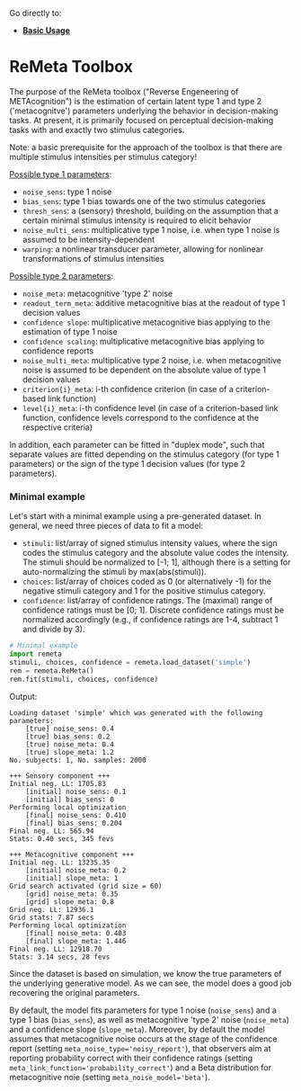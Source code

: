 Go directly to:
- [**Basic Usage**](https://github.com/m-guggenmos/remeta/blob/master/demo/basic_usage.ipynb)

# ReMeta Toolbox

The purpose of the ReMeta toolbox ("Reverse Engeneering of METAcognition") is the estimation of certain latent type 1 and type 2 ('metacognitve') parameters underlying the behavior in decision-making tasks. At present, it is primarily focused on perceptual decision-making tasks with and exactly two stimulus categories.

Note: a basic prerequisite for the approach of the toolbox is that there are multiple stimulus intensities per stimulus category!

<u>Possible type 1 parameters</u>:
- `noise_sens`: type 1 noise
- `bias_sens`: type 1 bias towards one of the two stimulus categories
- `thresh_sens`: a (sensory) threshold, building on the assumption that a certain minimal stimulus intensity is required to elicit behavior
- `noise_multi_sens`: multiplicative type 1 noise, i.e. when type 1 noise is assumed to be intensity-dependent
- `warping`: a nonlinear transducer parameter, allowing for nonlinear transformations of stimulus intensities

<u>Possible type 2 parameters</u>:
- `noise_meta`: metacognitive 'type 2' noise
- `readout_term_meta`: additive metacognitive bias at the readout of type 1 decision values
- `confidence slope`: multiplicative metacognitive bias applying to the estimation of type 1 noise
- `confidence scaling`: multiplicative metacognitive bias applying to confidence reports
- `noise_multi_meta`: multiplicative type 2 noise, i.e. when metacognitive noise is assumed to be dependent on the absolute value of type 1 decision values
- `criterion{i}_meta`: i-th confidence criterion (in case of a criterion-based link function)
- `level{i}_meta`: i-th confidence level (in case of a criterion-based link function, confidence levels correspond to the confidence at the respective criteria)

In addition, each parameter can be fitted in "duplex mode", such that separate values are fitted depending on the stimulus category (for type 1 parameters) or the sign of the type 1 decision values (for type 2 parameters).

### Minimal example
Let's start with a minimal example using a pre-generated dataset. In general, we need three pieces of data to fit a model:
- `stimuli`: list/array of signed stimulus intensity values, where the sign codes the stimulus category and the absolute value codes the intensity. The stimuli should be normalized to [-1; 1], although there is a setting for auto-normalizing the stimuli by max(abs(stimuli)).
- `choices`: list/array of choices coded as 0 (or alternatively -1) for the negative stimuli category and 1 for the positive stimulus category.
- `confidence`: list/array of confidence ratings. The (maximal) range of confidence ratings must be [0; 1]. Discrete confidence ratings must be normalized accordingly (e.g., if confidence ratings are 1-4, subtract 1 and divide by 3).

```python
# Minimal example
import remeta
stimuli, choices, confidence = remeta.load_dataset('simple')
rem = remeta.ReMeta()
rem.fit(stimuli, choices, confidence)
```
Output:
```
Loading dataset 'simple' which was generated with the following parameters:
    [true] noise_sens: 0.4
    [true] bias_sens: 0.2
    [true] noise_meta: 0.4
    [true] slope_meta: 1.2
No. subjects: 1, No. samples: 2000

+++ Sensory component +++
Initial neg. LL: 1705.83
    [initial] noise_sens: 0.1
    [initial] bias_sens: 0
Performing local optimization
    [final] noise_sens: 0.410
    [final] bias_sens: 0.204
Final neg. LL: 565.94
Stats: 0.40 secs, 345 fevs

+++ Metacognitive component +++
Initial neg. LL: 13235.35
    [initial] noise_meta: 0.2
    [initial] slope_meta: 1
Grid search activated (grid size = 60)
    [grid] noise_meta: 0.35
    [grid] slope_meta: 0.8
Grid neg. LL: 12936.1
Grid stats: 7.87 secs
Performing local optimization
    [final] noise_meta: 0.403
    [final] slope_meta: 1.446
Final neg. LL: 12918.70
Stats: 3.14 secs, 28 fevs
```

Since the dataset is based on simulation, we know the true parameters of the underlying generative model. As we can see, the model does a good job recovering the original parameters.

By default, the model fits parameters for type 1 noise (`noise_sens`) and a type 1 bias (`bias_sens`), as well as metacognitive 'type 2' noise (`noise_meta`) and a confidence slope (`slope_meta`). Moreover, by default the model assumes that metacognitive noise occurs at the stage of the confidence report (setting `meta_noise_type='noisy_report'`), that observers aim at reporting probability correct with their confidence ratings (setting `meta_link_function='probability_correct'`) and a Beta distribution for metacognitive noie (setting `meta_noise_model='beta'`).
